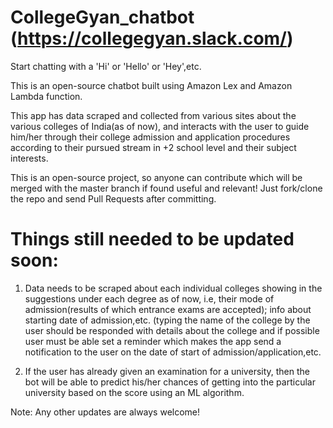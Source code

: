 # CollegeGyan_chatbot (https://collegegyan.slack.com/)
Start chatting with a 'Hi' or 'Hello' or 'Hey',etc.


This is an open-source chatbot built using Amazon Lex and Amazon Lambda function.

This app has data scraped and collected from various sites about the various colleges of India(as of now), and interacts with the user to guide him/her through their college admission and application procedures according to their pursued stream in +2 school level and their subject interests.

This is an open-source project, so anyone can contribute which will be merged with the master branch if found useful and relevant!
Just fork/clone the repo and send Pull Requests after committing.
# Things still needed to be updated soon: 
1. Data needs to be scraped about each individual colleges showing in the suggestions under each degree as of now, i.e, their mode of admission(results of which entrance exams are accepted); info about starting date of admission,etc. (typing the name of the college by the user should be responded with details about the college and if possible user must be able set a reminder which makes the app send a notification to the user on the date of start of admission/application,etc.

2. If the user has already given an examination for a university, then the bot will be able to predict his/her chances of getting into the particular university based on the score using an ML algorithm.

Note: Any other updates are always welcome!
